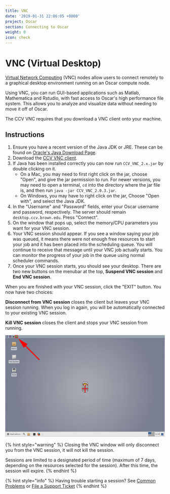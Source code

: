 ```yaml
---
title: VNC
date: '2019-01-31 22:06:05 +0000'
project: Oscar
section: Connecting to Oscar
weight: 0
icon: check
---
```


# VNC \(Virtual Desktop\)

[Virtual Network Computing](http://en.wikipedia.org/wiki/Virtual_Network_Computing) \(VNC\) nodes allow users to connect remotely to a graphical desktop environment running on an Oscar compute node.

Using VNC, you can run GUI-based applications such as Matlab, Mathematica and Rstudio, with fast access to Oscar's high performance file system. This allows you to analyze and visualize data without needing to move it off of Oscar.

The CCV VNC requires that you download a VNC client onto your machine.

## Instructions

1. Ensure you have a recent version of the Java JDK or JRE. These can be found on [Oracle's Java Download Page](http://www.oracle.com/technetwork/java/javase/downloads/).
2. Download the [CCV VNC client](https://brownbox.brown.edu/download.php?hash=b00a6c89).
3. If Java has been installed correctly you can now run `CCV_VNC_2.x.jar` by double clicking on it. 
   * On a Mac, you may need to first right click on the jar, choose "Open", and give the jar permission to run. For newer versions, you may need to open a terminal, `cd` into the directory where the jar file is, and then run `java -jar CCV_VNC_2.0.3.jar`.
   * On Windows, you may have to right click on the jar, Choose "Open with", and select the Java JDK.
4. In the "Username" and "Password" fields, enter your Oscar username and password, respectively. The server should remain `desktop.ccv.brown.edu`. Press "Connect".
5. On the window that pops up, select the memory/CPU parameters you want for your VNC session.
6. Your VNC session should appear. If you see a window saying your job was queued, it means there were not enough free resources to start your job and it has been placed into the scheduling queue. You will continue to receive that message until your VNC job actually starts. You can monitor the progress of your job in the queue using normal scheduler commands.
7. Once your VNC session starts, you should see your desktop. There are two new buttons on the menubar at the top, **Suspend VNC session** and **End VNC session**.

When you are finished with your VNC session, click the "EXIT" button. You now have two choices:

**Disconnect from VNC session** closes the client but leaves your VNC session running. When you log in again, you will be automatically connected to your existing VNC session.

**Kill VNC session** closes the client and stops your VNC session from running.

![The &quot;EXIT&quot; button can be found in the top left of the VNC Window. ](../.gitbook/assets/image%20%2824%29.png)

{% hint style="warning" %}
Closing the VNC window will only disconnect you from the VNC session, it will not kill the session.

Sessions are limited to a designated period of time \(maximum of 7 days, depending on the resources selected for the session\). After this time, the session will expire.
{% endhint %}

{% hint style="info" %}
Having trouble starting a session? See [Common Problems](../getting-help/common-problems.md) or [File a Support Ticket](../getting-help/ticket.md)
{% endhint %}


